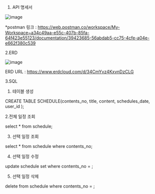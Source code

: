 1. API 명세서


![image](https://github.com/user-attachments/assets/6eede3fd-2b19-4283-a4e5-ffe019dd1586)

*postman 링크 : https://web.postman.co/workspace/My-Workspace~a34c49aa-e55c-407b-85fa-64f423e55123/documentation/39423685-56abdab5-cc75-4cfe-a04e-e662f380c539

2.ERD 


![image](https://github.com/user-attachments/assets/9032cdfb-d195-473b-a033-a0ef70e11d93)






ERD URL : https://www.erdcloud.com/d/34CmYvz4KxvnDzCLG


3.SQL


1. 테이블 생성

 CREATE TABLE SCHEDULE(contents_no,
                               title,
                               content,
                               schedules_date,
                               user_id
                               );

                               
   2.전체 일정 조회

   
   select * from schedule;

   
   3. 선택 일정 조회

   select * from schedule where contents_no;

   
   4. 선택 일정 수정

   
   update schedule set             where contents_no =   ;

   
   5. 선택 일정 삭제

    
  delete from schedule where contents_no =  ;
